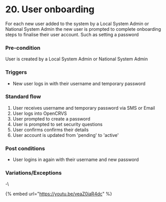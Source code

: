 # 20. User onboarding

For each new user added to the system by a Local System Admin or National System Admin the new user is prompted to complete onboarding steps to finalise their user account. Such as setting a password&#x20;

### **Pre-condition**

User is created by a Local System Admin or National System Admin

### **Triggers**

* New user logs in with their username and temporary password&#x20;

### **Standard flow**

1. User receives username and temporary password via SMS or Email
2. User logs into OpenCRVS
3. User prompted to create a password
4. User is prompted to set security questions
5. User confirms confirms their details
6. User account is updated from 'pending' to 'active'

### **Post conditions**

* User logins in again with their username and new password

### **Variations/Exceptions**

\-\


{% embed url="https://youtu.be/veaZ0iaR4dc" %}
